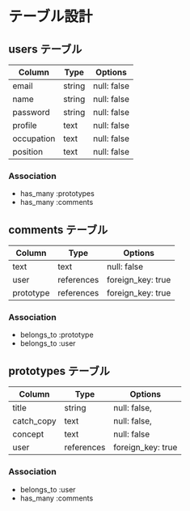 # テーブル設計

## users テーブル

| Column     | Type   | Options     |
| -----------| ------ | ----------- |
| email      | string | null: false |
| name       | string | null: false |
| password   | string | null: false |
| profile    | text   | null: false |
| occupation | text   | null: false |
| position   | text   | null: false |




### Association
- has_many :prototypes
- has_many :comments

## comments テーブル

| Column    | Type       | Options           |
| --------- | ---------- | ----------------- |
| text      | text       | null: false       |
| user      | references | foreign_key: true |
| prototype | references | foreign_key: true |

### Association

- belongs_to :prototype
- belongs_to :user

## prototypes テーブル

| Column     | Type          | Options            |
| ---------- | ------------- | ------------------ |
| title      | string        | null: false,       |
| catch_copy | text          | null: false,       |
| concept    | text          | null: false        |
| user       | references    | foreign_key: true  |

### Association

- belongs_to :user
- has_many :comments


